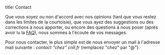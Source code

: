 title: Contact

Que vous soyez ou non d'accord avec nos opinions (tant que vous restez dans les
limites de la courtoisie), que vous ayez des suggestions ou des corrections à
nous apporter, ou encore des questions à nous poser (après avoir lu la
[FAQ](/cnll/faq/)), nous sommes à l'écoute de vos messages.

Pour nous contacter, le plus simple est de nous envoyer un mail à l'adresse
mail suivante :
<em>contact "chez" cnll.fr</em> (remplacez "chez" par "@").
